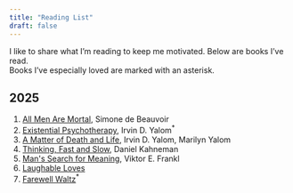```yaml
---
title: "Reading List"
draft: false
---
```

I like to share what I’m reading to keep me motivated. Below are books I’ve read. <br>Books I’ve especially loved are marked with an asterisk.
## 2025
1. [All Men Are Mortal](https://www.goodreads.com/book/show/152057.All_Men_Are_Mortal), Simone de Beauvoir  
1. [Existential Psychotherapy](https://www.goodreads.com/book/show/21032.Existential_Psychotherapy), Irvin D. Yalom<sup>*</sup>  
1. [A Matter of Death and Life](https://www.goodreads.com/book/show/55842121-a-matter-of-death-and-life), Irvin D. Yalom, Marilyn Yalom  
1. [Thinking, Fast and Slow](https://www.goodreads.com/book/show/11468377-thinking-fast-and-slow), Daniel Kahneman  
1. [Man's Search for Meaning](https://www.goodreads.com/book/show/4069.Man_s_Search_for_Meaning), Viktor E. Frankl
2. [Laughable Loves](https://www.goodreads.com/book/show/26101.Laughable_Loves)
3. [Farewell Waltz](https://www.goodreads.com/book/show/50605.Farewell_Waltz)<sup>*</sup>  
